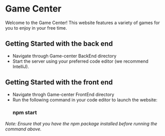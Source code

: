# Game Center
Welcome to the Game Center! This website features a variety of games for you to enjoy in your free time.

## Getting Started with the back end
- Navigate through Game-center BackEnd directory
- Start the server using your preferred code editor (we recommend IntelliJ).

## Getting Started with the front end
- Navigate throgh Game-center FrontEnd directory
- Run the following command in your code editor to launch the website:
    ### npm start

*Note: Ensure that you have the npm package installed before running the command above.*
